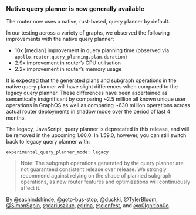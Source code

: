 ### Native query planner is now generally available 

The router now uses a native, rust-based, query planner by default.

In our testing across a variety of graphs, we observed the following
improvements with the native query planner:

* 10x [median] improvement in query planning time (observed via `apollo.router.query_planning.plan.duration`)
* 2.9x improvement in router’s CPU utilisation
* 2.2x improvement in router’s memory usage 

It is expected that the generated plans and subgraph operations in the native
query planner will have slight differences when compared to the legacy query
planner. These differences have been ascertained as semantically insignificant
by comparing ~2.5 million all known unique user operations in GraphOS as well as
comparing ~630 million operations across actual router deployments in shadow
mode over the period of last 4 months.

The legacy, JavaScript, query planner is deprecated in this release, and will be
removed in the upcoming 1.60.0. In 1.59.0, however, you can still switch
back to legacy query planner with:

```
experimental_query_planner_mode: legacy
```

> Note: The subgraph operations generated by the query planner are not
guaranteed consistent release over release. We strongly recommend against
relying on the shape of planned subgraph operations, as new router features and
optimizations will continuously affect it.

By [@sachindshinde](https://github.com/sachindshinde),
[@goto-bus-stop](https://github.com/goto-bus-stop),
[@duckki](https://github.com/duckki),
[@TylerBloom](https://github.com/TylerBloom),
[@SimonSapin](https://github.com/SimonSapin),
[@dariuszkuc](https://github.com/dariuszkuc),
[@lrlna](https://github.com/lrlna), [@clenfest](https://github.com/clenfest),
and [@o0Ignition0o](https://github.com/o0Ignition0o).